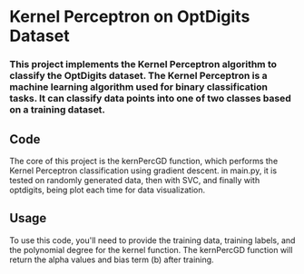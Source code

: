 # Kernel Perceptron on OptDigits Dataset
### This project implements the Kernel Perceptron algorithm to classify the OptDigits dataset. The Kernel Perceptron is a machine learning algorithm used for binary classification tasks. It can classify data points into one of two classes based on a training dataset.

## Code
The core of this project is the kernPercGD function, which performs the Kernel Perceptron classification using gradient descent. in main.py, it is tested on randomly generated data, then with SVC, and finally with optdigits, being plot each time for data visualization.

## Usage
To use this code, you'll need to provide the training data, training labels, and the polynomial degree for the kernel function. The kernPercGD function will return the alpha values and bias term (b) after training.

